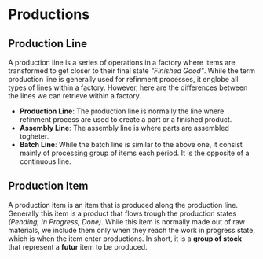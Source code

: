 # Productions

## Production Line

A production line is a series of operations in a factory where items are transformed to get closer to their final state _"Finished Good"_. While the term production line is generally used for refinment processes, it englobe all types of lines within a factory. However, here are the differences between the lines we can retrieve within a factory.

* **Production Line**: The production line is normally the line where refinment process are used to create a part or a finished product.
* **Assembly Line**: The assembly line is where parts are assembled togheter.
* **Batch Line**: While the batch line is similar to the above one, it consist mainly of processing group of items each period. It is the opposite of a continuous line.

## Production Item

A production item is an item that is produced along the production line. Generally this item is a product that flows trough the production states _\(Pending, In Progress, Done\)_. While this item is normally made out of raw materials, we include them only when they reach the work in progress state, which is when the item enter productions. In short, it is a **group of stock** that represent a **futur** item to be produced.


